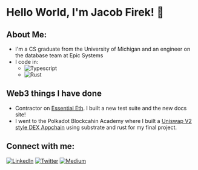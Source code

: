 # Hello World, I'm Jacob Firek! 👋

## About Me:

- I'm a CS graduate from the University of Michigan and an engineer on the database team at Epic Systems
- I code in: 
  - ![Typescript](https://img.shields.io/badge/-TypeScript-007ACC?style=flat-square&logo=typescript&logoColor=white)
  - ![Rust](https://img.shields.io/badge/-Rust-black?style=flat-square&logo=rust)

## Web3 things I have done
- Contractor on [Essential Eth](https://eeth.dev/). I built a new test suite and the new docs site!
- I went to the Polkadot Blockcahin Academy where I built a [Uniswap V2 style DEX Appchain](https://github.com/jtfirek/Uniswap-V2-DEX-PBA-Final) using substrate and rust for my final project.

## Connect with me:

<a href="https://www.linkedin.com/in/jacob-firek-4423741b8/"><img alt="LinkedIn" src="https://img.shields.io/badge/LinkedIn-Jacob%20Firek-blue?style=flat-square&logo=linkedin"></a>
<a href="https://twitter.com/jacob_firek"><img alt="Twitter" src="https://img.shields.io/badge/Twitter-jacob_firek-blue?style=flat-square&logo=twitter"></a>
<a href="https://medium.com/@firekjt"><img alt="Medium" src="https://img.shields.io/badge/Medium-%40firekjt-lightgrey?style=flat-square&logo=medium"></a>
